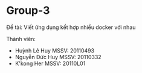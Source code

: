 # Group-3
Đề tài: Viết ứng dụng kết hợp nhiều docker với nhau

Thành viên:
  - Huỳnh Lê Huy    MSSV: 20110493
  - Nguyễn Đức Huy  MSSV: 20110332
  - K'kong Her      MSSV: 20110L01
